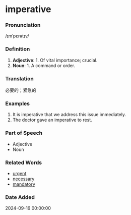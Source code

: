 # imperative
### Pronunciation
/ɪmˈpɛrətɪv/
### Definition
1. **Adjective**: 1. Of vital importance; crucial.
2. **Noun**: 1. A command or order.
### Translation
必要的；紧急的
### Examples
1. It is imperative that we address this issue immediately.
2. The doctor gave an imperative to rest.
### Part of Speech
- Adjective
- Noun
### Related Words
- [urgent](urgent.md)
- [necessary](necessary.md)
- [mandatory](mandatory.md)
### Date Added
2024-09-16 00:00:00